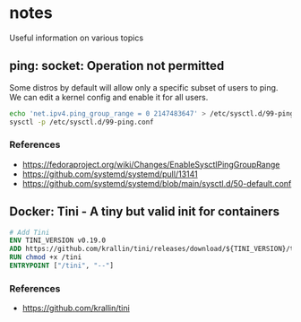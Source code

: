 # notes

Useful information on various topics

## ping: socket: Operation not permitted

Some distros by default will allow only a specific subset of users to ping.
We can edit a kernel config and enable it for all users.

```bash
echo 'net.ipv4.ping_group_range = 0 2147483647' > /etc/sysctl.d/99-ping.conf
sysctl -p /etc/sysctl.d/99-ping.conf
```

### References

- https://fedoraproject.org/wiki/Changes/EnableSysctlPingGroupRange
- https://github.com/systemd/systemd/pull/13141
- https://github.com/systemd/systemd/blob/main/sysctl.d/50-default.conf

## Docker: Tini - A tiny but valid init for containers

```dockerfile
# Add Tini
ENV TINI_VERSION v0.19.0
ADD https://github.com/krallin/tini/releases/download/${TINI_VERSION}/tini /tini
RUN chmod +x /tini
ENTRYPOINT ["/tini", "--"]
```

### References

- https://github.com/krallin/tini
